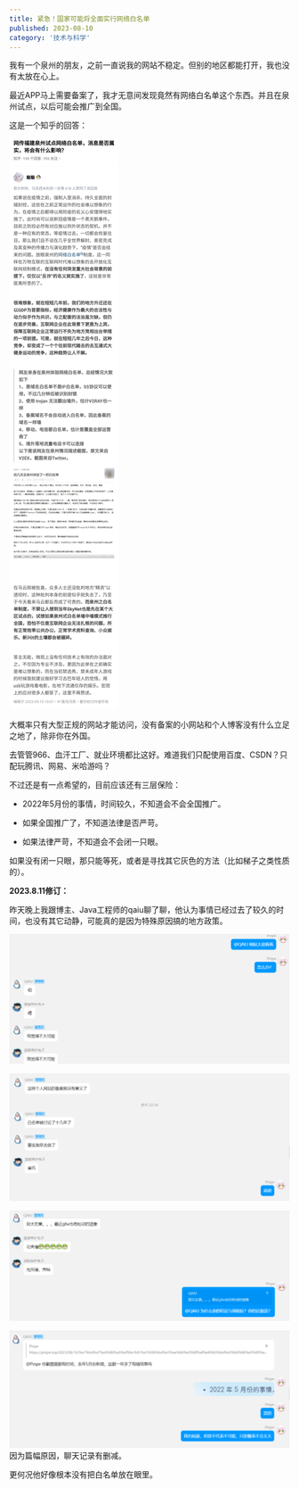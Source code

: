 ```yaml
---
title: 紧急！国家可能将全面实行网络白名单
published: 2023-08-10
category: '技术与科学'
---
```


我有一个泉州的朋友，之前一直说我的网站不稳定。但别的地区都能打开，我也没有太放在心上。

最近APP马上需要备案了，我才无意间发现竟然有网络白名单这个东西。并且在泉州试点，以后可能会推广到全国。

这是一个知乎的回答：

![](images/v2-9c5b1ddee64131b113f71a6f9266f4e6_r.jpg)

大概率只有大型正规的网站才能访问，没有备案的小网站和个人博客没有什么立足之地了，除非你在外国。

去管管966、血汗工厂、就业环境都比这好。难道我们只配使用百度、CSDN？只配玩腾讯、网易、米哈游吗？

不过还是有一点希望的，目前应该还有三层保险：

* 2022年5月份的事情，时间较久，不知道会不会全国推广。

* 如果全国推广了，不知道法律是否严苛。

* 如果法律严苛，不知道会不会闭一只眼。

如果没有闭一只眼，那只能等死，或者是寻找其它灰色的方法（比如梯子之类性质的）。

**2023.8.11修订：**

昨天晚上我跟博主、Java工程师的qaiu聊了聊，他认为事情已经过去了较久的时间，也没有其它动静，可能真的是因为特殊原因搞的地方政策。

![](images/屏幕截图-2023-08-11-000202-1024x473.png)

![](images/屏幕截图-2023-08-11-000210-1024x464.png)

![](images/屏幕截图-2023-08-11-000238-1024x403.png)

![](images/屏幕截图-2023-08-11-000247-1024x428.png)因为篇幅原因，聊天记录有删减。

更何况他好像根本没有把白名单放在眼里。